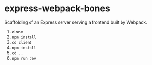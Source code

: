 # express-webpack-bones
Scaffolding of an Express server serving a frontend built by Webpack.

1. clone
2. `npm install`
3. `cd client`
4. `npm install`
5. `cd ..`
6. `npm run dev`
